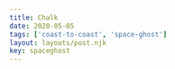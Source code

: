 ```yaml
---
title: Chalk
date: 2020-05-05
tags: ['coast-to-coast', 'space-ghost']
layout: layouts/post.njk
key: spaceghost
---
```


